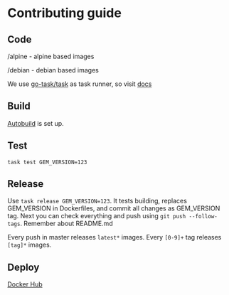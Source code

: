 # Contributing guide

## Code

/alpine - alpine based images

/debian - debian based images

We use [go-task/task](https://github.com/go-task/task) as task runner, so visit [docs](https://taskfile.org)

## Build

[Autobuild](https://docs.docker.com/docker-hub/builds/) is set up.

## Test

`task test GEM_VERSION=123`

## Release

Use `task release GEM_VERSION=123`. 
It tests building, replaces GEM_VERSION in Dockerfiles, and commit all changes as GEM_VERSION tag.
Next you can check everything and push using `git push --follow-tags`. Remember about README.md

Every push in master releases `latest*` images.
Every `[0-9]+` tag releases `[tag]*` images.

## Deploy

[Docker Hub](https://hub.docker.com/r/antonmarin/github-pages/)
